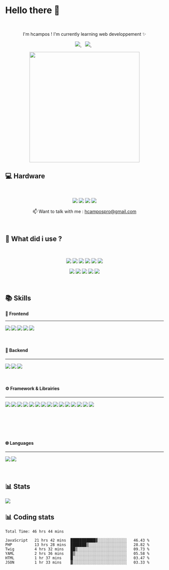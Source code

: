 <h1 align='left'>
  Hello there 👋 
</h1>  

<p align='center'>
  I'm hcampos ! I'm currently learning web developpement ✨
</p>

<p align='center'>
  
  <a target='_blank' href="https://www.linkedin.com/in/hugo-campos-782702203/">
    <img src="https://img.shields.io/badge/linkedin-%230077B5.svg?&style=for-the-badge&logo=linkedin&logoColor=white" />
  </a>&nbsp;&nbsp;
  <a target='_blank' href="mailto:hcampospro@gmail.com">
    <img src="https://img.shields.io/badge/Gmail-D14836?style=for-the-badge&logo=gmail&logoColor=white" />
  </a>&nbsp;&nbsp;
  
</p>

<p align='center'>
  <a href="#"><img src="https://github-readme-stats.vercel.app/api?username=Sakoutecher&show_icons=true&count_private=true&theme=dark" width="350"></a>
</p>

## 💻 Hardware

<br>
<p align='center'>
  <p align='center'>
    <img src="https://img.shields.io/badge/mac%20os-000000?style=for-the-badge&logo=apple&logoColor=white" />
    <img src="https://img.shields.io/badge/Apple%20laptop-333333?style=for-the-badge&logo=apple&logoColor=white" />
    <img src="https://img.shields.io/badge/Intel%20Core_i5_10th-0071C5?style=for-the-badge&logo=intel&logoColor=white" />
    <img src="https://img.shields.io/badge/RAM-8GB-%230071C5.svg?&style=for-the-badge&logoColor=white" />
  </p>
</p>

<p align='center'>
  📫 Want to talk with me : <a href='mailto:hcampospro@gmail.com'>hcampospro@gmail.com</a>
</p>
<br>

## 🔨 What did i use ?

<br>
<p align='center'>
  <img src="https://img.shields.io/badge/Brave-FF1B2D?style=for-the-badge&logo=Brave&logoColor=white" />
  <img src="https://img.shields.io/badge/Discord-5865F2?style=for-the-badge&logo=discord&logoColor=white" />
  <img src="https://img.shields.io/badge/Microsoft_Teams-6264A7?style=for-the-badge&logo=microsoft-teams&logoColor=white" />
  <img src="https://img.shields.io/badge/VSCode-0078D4?style=for-the-badge&logo=visual%20studio%20code&logoColor=white" />
  <img src="https://img.shields.io/badge/Trello-0052CC?style=for-the-badge&logo=trello&logoColor=white" />
  <img src="https://img.shields.io/badge/GIT-E44C30?style=for-the-badge&logo=git&logoColor=white" />
</p>
<p align='center'>
  <img src="https://img.shields.io/badge/Codesandbox-000000?style=for-the-badge&logo=CodeSandbox&logoColor=white" />
  <img src="https://img.shields.io/badge/Notion-000000?style=for-the-badge&logo=notion&logoColor=white" />
  <img src="https://img.shields.io/badge/Codepen-000000?style=for-the-badge&logo=codepen&logoColor=white" />
  <img src="https://img.shields.io/badge/GitHub-100000?style=for-the-badge&logo=github&logoColor=white" />
  <img src="https://img.shields.io/badge/iTerm2-000000?style=for-the-badge&logo=iterm2&logoColor=white" />
</p>
<br>

## 📚 Skills

<h4><strong>👀 Frontend</strong></4><hr>
<img align="left" src="https://img.shields.io/badge/HTML5-E34F26?style=for-the-badge&logo=html5&logoColor=white" />
<img align="left" src="https://img.shields.io/badge/JavaScript-323330?style=for-the-badge&logo=javascript&logoColor=F7DF1E" />
<img align="left" src="https://img.shields.io/badge/TypeScript-007ACC?style=for-the-badge&logo=typescript&logoColor=white" />
<img align="left" src="https://img.shields.io/badge/Sass-CC6699?style=for-the-badge&logo=sass&logoColor=white" />
<img align="left" src="https://img.shields.io/badge/CSS3-1572B6?style=for-the-badge&logo=css3&logoColor=white" />
<br><br><br>

<h4><strong>🔐 Backend</strong></h4><hr>
<img align="left" src="https://img.shields.io/badge/MariaDB-003545?style=for-the-badge&logo=mariadb&logoColor=white" />
<img align="left" src="https://img.shields.io/badge/MySQL-005C84?style=for-the-badge&logo=mysql&logoColor=white" />
<img align="left" src="https://img.shields.io/badge/PHP-777BB4?style=for-the-badge&logo=php&logoColor=white" />
<br><br><br>

<h4><strong>⚙ Framework & Librairies</strong></h4><hr>
<img align="left" src="https://img.shields.io/badge/Apache-D22128?style=for-the-badge&logo=Apache&logoColor=white" />
<img align="left" src="https://img.shields.io/badge/Chart.js-FF6384?style=for-the-badge&logo=chartdotjs&logoColor=white" />
<img align="left" src="https://img.shields.io/badge/Font_Awesome-339AF0?style=for-the-badge&logo=fontawesome&logoColor=white" />
<img align="left" src="https://img.shields.io/badge/GitHub%20Pages-222222?style=for-the-badge&logo=GitHub%20Pages&logoColor=white" />
<img align="left" src="https://img.shields.io/badge/jQuery-0769AD?style=for-the-badge&logo=jquery&logoColor=white" />
<img align="left" src="https://img.shields.io/badge/Laragon-0E83CD?style=for-the-badge&logo=Laragon&logoColor=white" />
<img align="left" src="https://img.shields.io/badge/Node.js-339933?style=for-the-badge&logo=nodedotjs&logoColor=white" />
<img align="left" src="https://img.shields.io/badge/npm-CB3837?style=for-the-badge&logo=npm&logoColor=white" />
<img align="left" src="https://img.shields.io/badge/React-20232A?style=for-the-badge&logo=react&logoColor=61DAFB" />
<img align="left" src="https://img.shields.io/badge/Xampp-F37623?style=for-the-badge&logo=xampp&logoColor=white" />
<img align="left" src="https://img.shields.io/badge/styled--components-DB7093?style=for-the-badge&logo=styled-components&logoColor=white" />
<img align="left" src="https://img.shields.io/badge/Angular-DD0031?style=for-the-badge&logo=angular&logoColor=white" />
<img align="left" src="https://img.shields.io/badge/React_Native-20232A?style=for-the-badge&logo=react&logoColor=61DAFB" />
<img align="left" src="https://img.shields.io/badge/Express.js-000000?style=for-the-badge&logo=express&logoColor=white" />
<img align="left" src="https://img.shields.io/badge/Socket.io-010101?&style=for-the-badge&logo=Socket.io&logoColor=white" />
<br><br><br><br><br><br>

<h4><strong>🌐 Languages</strong></h4><hr>
<img align="left" src="https://img.shields.io/badge/French-Native-blue?style=for-the-badge" />
<img align="left" src="https://img.shields.io/badge/English-B2-blue?style=for-the-badge" />
<br><br><br>

## 📊 Stats

<img align='center' src="https://github-readme-stats.vercel.app/api/top-langs/?username=Sakoutecher&layout=compact" />

## 📊 Coding stats

<!--START_SECTION:waka-->

```text
Total Time: 46 hrs 44 mins

JavaScript   21 hrs 42 mins  ███████████▓░░░░░░░░░░░░░   46.43 %
PHP          13 hrs 28 mins  ███████▒░░░░░░░░░░░░░░░░░   28.82 %
Twig         4 hrs 32 mins   ██▒░░░░░░░░░░░░░░░░░░░░░░   09.73 %
YAML         2 hrs 36 mins   █▒░░░░░░░░░░░░░░░░░░░░░░░   05.58 %
HTML         1 hr 37 mins    █░░░░░░░░░░░░░░░░░░░░░░░░   03.47 %
JSON         1 hr 33 mins    ▓░░░░░░░░░░░░░░░░░░░░░░░░   03.33 %
```

<!--END_SECTION:waka-->
